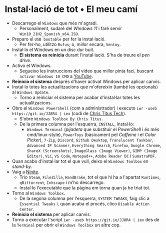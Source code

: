 # Instal·lació de tot • El meu camí

- Descarrego el `Windows` que més m'agradi.
  - Personalment, sudaré del *Windows 11* i faré servir `Win10_21H2_Spanish_x64.ISO`.
- Preparo el `USB bootable` per fer la instal·lació.
  - Per fer-ho, utilitzo `Rufus`; o, millor encara, `Ventoy`.
- Instal·lo el Windows en un disc dur buit.
  - **El sistema es reinicia** durant l'instal·lació. S'ha de treure el *pen drive*.
- Activo el Windows.
  - Segueixo les instruccions del vídeo que millor pinta faci, buscant `activar Windows 10 CMD` a [YouTube](https://youtube.com/results?search_query=activar+windows+10+cmd).
- **Reinicio el sistema** després d'haver activat Windows per aplicar canvis.
- Instal·lo totes les actualitzacions que m'ofereixin (també les opcionals) al `Windows Update`.
  - Torno a reiniciar el sistema per acabar d'instal·lar totes les actualitzacions.
- Obro el `Windows PowerShell` (com a administrador) i executo `iwr -useb https://git.io/JJ8R4 | iex` (codi de [Chris Titus Tech](https://github.com/ChrisTitusTech/win10script)).
  - S'obre `Windows Toolbox By Chris Titus`.
  - De la primera columna per l'esquerra, `INSTALL`, instal·lo:
    - `Windows Terminal` (*pijadeta* que substituir el *PowerShell* i és més cmd/linux-style), `PowerToys` (bàsicament pel *Caffeine* i el *Color Picker*), `7-Zip`, `Discord`, `Github Desktop`, `Translucent Taskbar`, `Advanced IP Scanner`, `Everything Search`, `Firefox`, `Google Chrome`, `ShareX (Screenshots)`, `ImageGlass (Image Viewer)`, `GIMP (Image Editor)`, `VLC`, `VS Code`, `Notepad++`, `Adobe Reader DC` i `SumatraPDF`.
- Quan acabo d'instal·lar tot el que vull, deixo el `Windows Toolbox` en *stand-by*.
- Vaig a [Ninite](https://ninite.com).
  - Trio `Steam`, `FileZilla`, `HandBrake`, tot el que hi ha a l'apartat `Runtimes`, `qBittorrent`, `Inkscape` i m'ho descarrego.
  - Instal·lo l'executable que la pàgina em torna quan ja he triat tot.
- Torno al `Windows Toolbox`.
  - De la segona columna per l'esquerra, `SYSTEM TWEAKS`, faig clic a `Essential Tweaks` i, quan acaba el procés, clico `Disable Action Center`.
- **Reinicio el sistema** per aplicar canvis.
- Torno a executar l'script `iwr -useb https://git.io/JJ8R4 | iex` des de la `Terminal` per obrir el `Windows Toolbox` un altre cop.
